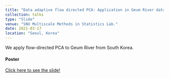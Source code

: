 ```yaml
---
title: "Data adaptive flow directed PCA: Application in Geum River data"
collection: talks
type: "Slide"
venue: "SNU Multiscale Methods in Statistics Lab."
date: 2021-03-17
location: "Seoul, Korea"
---
```

We apply flow-directed PCA to Geum River from South Korea. 


#### Poster
<a href="../../files/Data_adaptive_flow_directed_PCA.pdf" class="uline">Click here to see the slide!</a>
